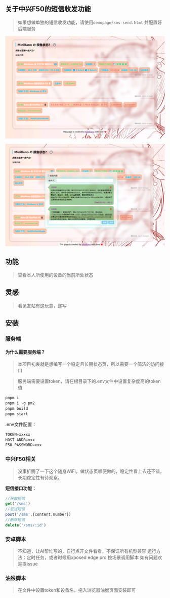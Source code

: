 ## 关于中兴F50的短信收发功能

>如果想做单独的短信收发功能，请使用`demopage/sms-send.html` 并配置好后端服务

![](./img/1.png)

![](./img/2.png)

## 功能

>查看本人所使用的设备的当前所处状态

## 灵感

> 看见友站有这玩意，遂写

## 安装

### 服务端

#### 为什么需要服务端？

> 本项目初衷就是想编写一个稳定且长期状态页，所以需要一个简洁的访问接口

> 服务端需要设置token，请在根目录下的.env文件中设置复杂度高的token值

```javascript
pnpm i
pnpm i -g pm2
pnpm build
pnpm start
```

.env文件配置：

```javascript
TOKEN=xxxxx
HOST_ADDR=xxx
F50_PASSWORD=xxx
```

### 中兴F50相关

> 没事折腾了一下这个随身WiFi，做状态页顺便做的，稳定性看上去还不错，长期稳定性有待观察。

**短信接口功能：**

```javascript
//获取短信
get('/sms')
//发送短信
post('/sms',{content,number})
//删除短信
delete('/sms/:id')
```

### 安卓脚本

> 不知道，让AI帮忙写的，自行点开文件看看，不保证所有机型兼容
> 运行方法：定时任务，或者时候用xposed edge pro 按场景调用脚本
> 如有问题欢迎提issue

### 油猴脚本

> 在文件中设置token和设备名，拖入浏览器油猴页面安装即可